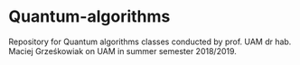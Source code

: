 # Quantum-algorithms

Repository for Quantum algorithms classes conducted by prof. UAM dr hab. Maciej Grześkowiak on UAM in summer semester 2018/2019.

#
